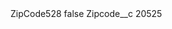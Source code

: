 <?xml version="1.0" encoding="UTF-8"?>
<CustomMetadata xmlns="http://soap.sforce.com/2006/04/metadata" xmlns:xsi="http://www.w3.org/2001/XMLSchema-instance" xmlns:xsd="http://www.w3.org/2001/XMLSchema">
    <label>ZipCode528</label>
    <protected>false</protected>
    <values>
        <field>Zipcode__c</field>
        <value xsi:type="xsd:string">20525</value>
    </values>
</CustomMetadata>
